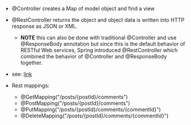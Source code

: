 * @Controller creates a Map of model object and find a view
* @RestController returns the object and object data is written into HTTP response as JSON or XML.
  * __NOTE__ this can also be done with traditional @Controller and use @ResponseBody annotation but since this is the default behavior of RESTful Web services, Spring introduced @RestController which combined the behavior of @Controller and @ResponseBody together.
* see: [link](https://javarevisited.blogspot.com/2017/08/difference-between-restcontroller-and-controller-annotations-spring-mvc-rest.html)

* Rest mappings: 
  * @GetMapping("/posts/{postId}/comments")
  * @PostMapping("/posts/{postId}/comments")
  * @PutMapping("/posts/{postId}/comments/{commentId}")
  * @DeleteMapping("/posts/{postId}/comments/{commentId}")
